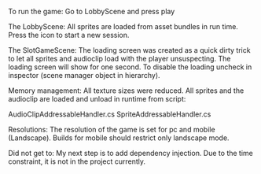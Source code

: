 

To run the game:
Go to LobbyScene and press play

The LobbyScene:
All sprites are loaded from asset bundles in run time. Press the icon to start a new session.

The SlotGameScene:
The loading screen was created as a quick dirty trick to let all sprites and audioclip load with the player unsuspecting. The loading screen will show for one second. To disable the loading uncheck in inspector (scene manager object in hierarchy).




Memory management:
All texture sizes were reduced. 
All sprites and the audioclip are loaded and unload in runtime from script:

AudioClipAddressableHandler.cs
SpriteAddressableHandler.cs


Resolutions:
The resolution of the game is set for pc and mobile (Landscape). Builds for mobile should restrict only landscape mode.


Did not get to:
My next step is to add dependency injection. Due to the time constraint, it is not in the project currently.
